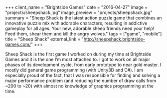 +++
client_name = "Brightside Games"
date = "2016-04-27"
image = "projects/sheepshack.jpg"
image_preview = "projects/sheepshack.jpg"
summary = "Sheep Shack is the latest action puzzle game that combines an innovative puzzle mix with adorable characters, resulting in addictive gameplay for all ages. Your new, adorable sheep friends need your help! Feed them, shear them and kill the angry wolves."
tags = ["game", "mobile"]
title = "Sheep Shack"
external_link = "http://sheepshack.brightside-games.com/"
+++

Sheep Shack is the first game I worked on during my time at Brightside Games and it is the one I’m most attached to. I got to work on all major phases of its development cycle, from early prototype to near gold master. I mostly did general game programming (with Unity3D and C#). I am especially proud of the fact, that I was responsible for finding and solving a major performance problem (and reducing the number of draw calls from ~200 to ~20) with almost no knowledge of graphics programming at the time.
